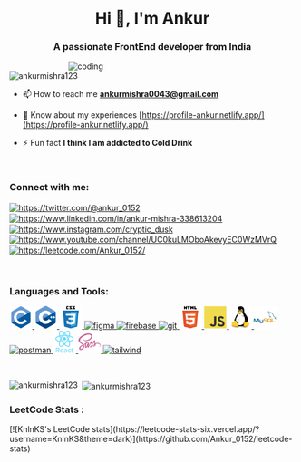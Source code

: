 <h1 align="center">Hi 👋, I'm Ankur</h1>
<h3 align="center">A passionate FrontEnd developer from India</h3>

<img align="right" alt="coding" width="400" src="https://github.com/AnkurMishra123/AnkurMishra123/assets/73573971/55de888c-a48d-41f3-bd7c-7c130f154d11">

<p align="left"> <img src="https://komarev.com/ghpvc/?username=ankurmishra123&label=Profile%20views&color=0e75b6&style=flat" alt="ankurmishra123" /> </p>

- 📫 How to reach me **ankurmishra0043@gmail.com**

- 📄 Know about my experiences [https://profile-ankur.netlify.app/](https://profile-ankur.netlify.app/)

- ⚡ Fun fact **I think I am addicted to Cold Drink**
<br>

<h3 align="left">Connect with me:</h3>
<p align="left">
<a href="https://twitter.com/@ankur_0152" target="blank"><img align="center" src="https://raw.githubusercontent.com/rahuldkjain/github-profile-readme-generator/master/src/images/icons/Social/twitter.svg" alt="https://twitter.com/@ankur_0152" height="30" width="40" /></a>
<a href="https://www.linkedin.com/in/ankur-mishra-338613204" target="blank"><img align="center" src="https://raw.githubusercontent.com/rahuldkjain/github-profile-readme-generator/master/src/images/icons/Social/linked-in-alt.svg" alt="https://www.linkedin.com/in/ankur-mishra-338613204" height="30" width="40" /></a>
<a href="https://www.instagram.com/cryptic_dusk" target="blank"><img align="center" src="https://raw.githubusercontent.com/rahuldkjain/github-profile-readme-generator/master/src/images/icons/Social/instagram.svg" alt="https://www.instagram.com/cryptic_dusk" height="30" width="40" /></a>
<a href="https://www.youtube.com/channel/UC0kuLMOboAkevyEC0WzMVrQ" target="blank"><img align="center" src="https://raw.githubusercontent.com/rahuldkjain/github-profile-readme-generator/master/src/images/icons/Social/youtube.svg" alt="https://www.youtube.com/channel/UC0kuLMOboAkevyEC0WzMVrQ" height="30" width="40" /></a>
<a href="https://leetcode.com/Ankur_0152/" target="blank"><img align="center" src="https://raw.githubusercontent.com/rahuldkjain/github-profile-readme-generator/master/src/images/icons/Social/leet-code.svg" alt="https://leetcode.com/Ankur_0152/" height="30" width="40" /></a>
</p>

<br>
<h3 align="left">Languages and Tools:</h3>
<p align="left"> <a href="https://www.cprogramming.com/" target="_blank" rel="noreferrer"> <img src="https://raw.githubusercontent.com/devicons/devicon/master/icons/c/c-original.svg" alt="c" width="40" height="40"/> </a> <a href="https://www.w3schools.com/cpp/" target="_blank" rel="noreferrer"> <img src="https://raw.githubusercontent.com/devicons/devicon/master/icons/cplusplus/cplusplus-original.svg" alt="cplusplus" width="40" height="40"/> </a> <a href="https://www.w3schools.com/css/" target="_blank" rel="noreferrer"> <img src="https://raw.githubusercontent.com/devicons/devicon/master/icons/css3/css3-original-wordmark.svg" alt="css3" width="40" height="40"/> </a> <a href="https://www.figma.com/" target="_blank" rel="noreferrer"> <img src="https://www.vectorlogo.zone/logos/figma/figma-icon.svg" alt="figma" width="40" height="40"/> </a> <a href="https://firebase.google.com/" target="_blank" rel="noreferrer"> <img src="https://www.vectorlogo.zone/logos/firebase/firebase-icon.svg" alt="firebase" width="40" height="40"/> </a> <a href="https://git-scm.com/" target="_blank" rel="noreferrer"> <img src="https://www.vectorlogo.zone/logos/git-scm/git-scm-icon.svg" alt="git" width="40" height="40"/> </a> <a href="https://www.w3.org/html/" target="_blank" rel="noreferrer"> <img src="https://raw.githubusercontent.com/devicons/devicon/master/icons/html5/html5-original-wordmark.svg" alt="html5" width="40" height="40"/> </a> <a href="https://developer.mozilla.org/en-US/docs/Web/JavaScript" target="_blank" rel="noreferrer"> <img src="https://raw.githubusercontent.com/devicons/devicon/master/icons/javascript/javascript-original.svg" alt="javascript" width="40" height="40"/> </a> <a href="https://www.linux.org/" target="_blank" rel="noreferrer"> <img src="https://raw.githubusercontent.com/devicons/devicon/master/icons/linux/linux-original.svg" alt="linux" width="40" height="40"/> </a> <a href="https://www.mysql.com/" target="_blank" rel="noreferrer"> <img src="https://raw.githubusercontent.com/devicons/devicon/master/icons/mysql/mysql-original-wordmark.svg" alt="mysql" width="40" height="40"/> </a> <a href="https://postman.com" target="_blank" rel="noreferrer"> <img src="https://www.vectorlogo.zone/logos/getpostman/getpostman-icon.svg" alt="postman" width="40" height="40"/> </a> <a href="https://reactjs.org/" target="_blank" rel="noreferrer"> <img src="https://raw.githubusercontent.com/devicons/devicon/master/icons/react/react-original-wordmark.svg" alt="react" width="40" height="40"/> </a> <a href="https://sass-lang.com" target="_blank" rel="noreferrer"> <img src="https://raw.githubusercontent.com/devicons/devicon/master/icons/sass/sass-original.svg" alt="sass" width="40" height="40"/> </a> <a href="https://tailwindcss.com/" target="_blank" rel="noreferrer"> <img src="https://www.vectorlogo.zone/logos/tailwindcss/tailwindcss-icon.svg" alt="tailwind" width="40" height="40"/> </a> </p>

<br>
<p>&nbsp; <img align="left" src="https://github-readme-stats.vercel.app/api/top-langs?username=ankurmishra123&show_icons=true&locale=en&layout=compact" alt="ankurmishra123" /> <img align="center" src="https://github-readme-stats.vercel.app/api?username=ankurmishra123&show_icons=true&locale=en" alt="ankurmishra123" /></p>

<h3 align="left">LeetCode Stats :</h3>
[![KnlnKS's LeetCode stats](https://leetcode-stats-six.vercel.app/?username=KnlnKS&theme=dark)](https://github.com/Ankur_0152/leetcode-stats)



